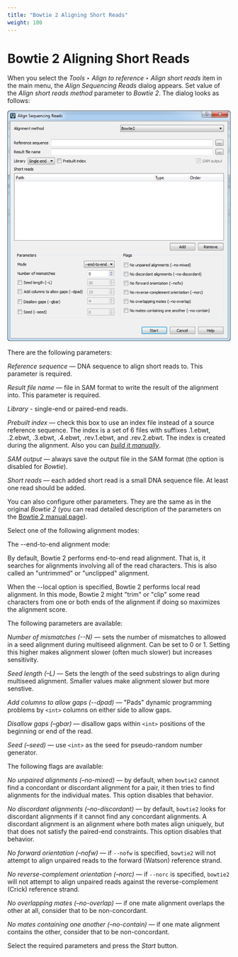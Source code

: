 ```yaml
---
title: "Bowtie 2 Aligning Short Reads"
weight: 100
---
```



# Bowtie 2 Aligning Short Reads

When you select the _Tools ‣ Align to reference ‣ Align short reads_ item in the main menu, the _Align Sequencing Reads_ dialog appears. Set value of the _Align short reads method_ parameter to _Bowtie 2_. The dialog looks as follows:


![](/images/65930862/65930863.png)

There are the following parameters:

_Reference sequence_ — DNA sequence to align short reads to. This parameter is required.

_Result file name_ — file in SAM format to write the result of the alignment into. This parameter is required.

_Library_ - single-end or paired-end reads.

_Prebuilt index_ — check this box to use an index file instead of a source reference sequence. The index is a set of 6 files with suffixes .1.ebwt, .2.ebwt, .3.ebwt, .4.ebwt, .rev.1.ebwt, and .rev.2.ebwt. The index is created during the alignment. Also you can [_build it manually_](http://ugene.unipro.ru/documentation/manual/plugins/bowtie/build_index.html#bowtie-build-index).

_SAM output_ — always save the output file in the SAM format (the option is disabled for _Bowtie_).

_Short reads_ — each added short read is a small DNA sequence file. At least one read should be added.

You can also configure other parameters. They are the same as in the original _Bowtie 2_ (you can read detailed description of the parameters on the [Bowtie 2 manual page](http://bowtie-bio.sourceforge.net/bowtie2/index.shtml)).

Select one of the following alignment modes:

The --end-to-end alignment mode:

By default, Bowtie 2 performs end-to-end read alignment. That is, it searches for alignments involving all of the read characters. This is also called an "untrimmed" or "unclipped" alignment.

 When the --local option is specified, Bowtie 2 performs local read alignment. In this mode, Bowtie 2 might "trim" or "clip" some read characters from one or both ends of the alignment if doing so maximizes the alignment score.

The following parameters are available:

_Number of mismatches (--N)_ — sets the number of mismatches to allowed in a seed alignment during multiseed alignment. Can be set to 0 or 1. Setting this higher makes alignment slower (often much slower) but increases sensitivity.

_Seed length (–L)_ — Sets the length of the seed substrings to align during multiseed alignment. Smaller values make alignment slower but more senstive.

_Add columns to allow gaps (--dpad)_ — "Pads" dynamic programming problems by `<int>` columns on either side to allow gaps.

_Disallow gaps (–gbar)_ — disallow gaps within `<int>` positions of the beginning or end of the read.

_Seed (–seed)_ — use `<int>` as the seed for pseudo-random number generator.

The following flags are available:

_No unpaired alignments (–no-mixed)_ — by default, when `bowtie2` cannot find a concordant or discordant alignment for a pair, it then tries to find alignments for the individual mates. This option disables that behavior.

_No discordant alignments (–no-discordant)_ — by default, `bowtie2` looks for discordant alignments if it cannot find any concordant alignments. A discordant alignment is an alignment where both mates align uniquely, but that does not satisfy the paired-end constraints. This option disables that behavior.

_No forward orientation (–nofw)_ — if `--nofw` is specified, `bowtie2` will not attempt to align unpaired reads to the forward (Watson) reference strand.

_No reverse-complement orientation (–norc)_ — if `--norc` is specified, `bowtie2` will not attempt to align unpaired reads against the reverse-complement (Crick) reference strand.

_No overlapping mates (–no-overlap)_ — if one mate alignment overlaps the other at all, consider that to be non-concordant.

_No mates containing one another (–no-contain)_ — if one mate alignment contains the other, consider that to be non-concordant.

Select the required parameters and press the _Start_ button.
